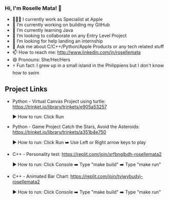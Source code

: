 ### Hi, I'm Roselle Mata! 👋

- 👩🏻‍💻 I currently work as Specialist at Apple
- 🔭 I’m currently working on building my GitHub
- 🌱 I’m currently learning Java
- 👯 I’m looking to collaborate on any Entry Level Project
- 🤔 I’m looking for help landing an internship
- 💬 Ask me about C/C++/Python/Apple Products or any tech related stuff
- 📫 How to reach me: http://www.linkedin.com/in/rosellemata
- 😄 Pronouns: She/Her/Hers
- ⚡ Fun fact: I grew up in a small island in the Philippiens but I don't know how to swim

## Project Links 

- Python - Virtual Canvas Project using turtle: https://trinket.io/library/trinkets/e905a53257 

  ▶ How to run: Click Run

- Python - Game Project Catch the Stars, Avoid the Asteroids: https://trinket.io/library/trinkets/a351b4e750 

  ▶ How to run: Click Run ➡️ Use Left or Right arrow keys to play

- C++ - Personality test: https://replit.com/join/xrfbnglbdh-rosellemata2

  ▶ How to run: Click Console ➡️ Type "make build" ➡️ Type "make run"

- C++ - Animated Bar Chart: https://replit.com/join/tyiwybudvj-rosellemata2

  ▶ How to run: Click Console ➡️ Type "make build" ➡️ Type "make run"

<!--
**rosemata/rosemata** is a ✨ _special_ ✨ repository because its `README.md` (this file) appears on your GitHub profile.

Here are some ideas to get you started:

- 🔭 I’m currently working on ...
- 🌱 I’m currently learning ...
- 👯 I’m looking to collaborate on ...
- 🤔 I’m looking for help with ...
- 💬 Ask me about ...
- 📫 How to reach me: ...
- 😄 Pronouns: ...
- ⚡ Fun fact: ...
-->
